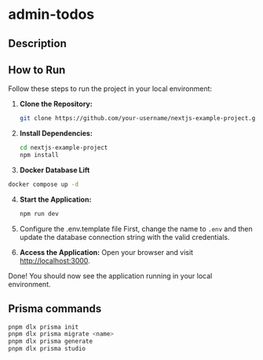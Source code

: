 # admin-todos

## Description

## How to Run

Follow these steps to run the project in your local environment:

1. **Clone the Repository:**

   ```bash
   git clone https://github.com/your-username/nextjs-example-project.git
   ```

2. **Install Dependencies:**

   ```bash
   cd nextjs-example-project
   npm install
   ```

3. **Docker Database Lift**

```bash
docker compose up -d
```

4. **Start the Application:**

   ```bash
   npm run dev
   ```

5. Configure the .env.template file
   First, change the name to `.env` and then update the database connection string with the valid credentials.

6. **Access the Application:**
   Open your browser and visit [http://localhost:3000](http://localhost:3000).

Done! You should now see the application running in your local environment.

## Prisma commands

```bash
pnpm dlx prisma init
pnpm dlx prisma migrate <name>
pnpm dlx prisma generate
pnpm dlx prisma studio

```
